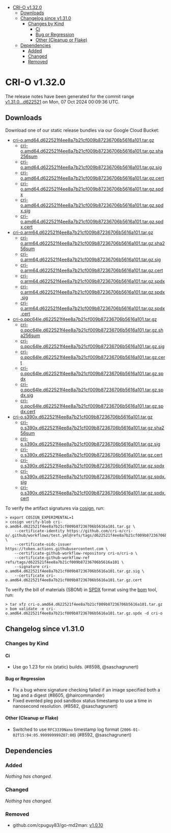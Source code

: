 - [CRI-O v1.32.0](#cri-o-v1320)
  - [Downloads](#downloads)
  - [Changelog since v1.31.0](#changelog-since-v1310)
    - [Changes by Kind](#changes-by-kind)
      - [Ci](#ci)
      - [Bug or Regression](#bug-or-regression)
      - [Other (Cleanup or Flake)](#other-cleanup-or-flake)
  - [Dependencies](#dependencies)
    - [Added](#added)
    - [Changed](#changed)
    - [Removed](#removed)

# CRI-O v1.32.0

The release notes have been generated for the commit range
[v1.31.0...d622521](https://github.com/cri-o/cri-o/compare/v1.31.0...v1.32.0) on Mon, 07 Oct 2024 00:09:36 UTC.

## Downloads

Download one of our static release bundles via our Google Cloud Bucket:

- [cri-o.amd64.d622521f4ee8a7b21cf009b87236706b5616a101.tar.gz](https://storage.googleapis.com/cri-o/artifacts/cri-o.amd64.d622521f4ee8a7b21cf009b87236706b5616a101.tar.gz)
  - [cri-o.amd64.d622521f4ee8a7b21cf009b87236706b5616a101.tar.gz.sha256sum](https://storage.googleapis.com/cri-o/artifacts/cri-o.amd64.d622521f4ee8a7b21cf009b87236706b5616a101.tar.gz.sha256sum)
  - [cri-o.amd64.d622521f4ee8a7b21cf009b87236706b5616a101.tar.gz.sig](https://storage.googleapis.com/cri-o/artifacts/cri-o.amd64.d622521f4ee8a7b21cf009b87236706b5616a101.tar.gz.sig)
  - [cri-o.amd64.d622521f4ee8a7b21cf009b87236706b5616a101.tar.gz.cert](https://storage.googleapis.com/cri-o/artifacts/cri-o.amd64.d622521f4ee8a7b21cf009b87236706b5616a101.tar.gz.cert)
  - [cri-o.amd64.d622521f4ee8a7b21cf009b87236706b5616a101.tar.gz.spdx](https://storage.googleapis.com/cri-o/artifacts/cri-o.amd64.d622521f4ee8a7b21cf009b87236706b5616a101.tar.gz.spdx)
  - [cri-o.amd64.d622521f4ee8a7b21cf009b87236706b5616a101.tar.gz.spdx.sig](https://storage.googleapis.com/cri-o/artifacts/cri-o.amd64.d622521f4ee8a7b21cf009b87236706b5616a101.tar.gz.spdx.sig)
  - [cri-o.amd64.d622521f4ee8a7b21cf009b87236706b5616a101.tar.gz.spdx.cert](https://storage.googleapis.com/cri-o/artifacts/cri-o.amd64.d622521f4ee8a7b21cf009b87236706b5616a101.tar.gz.spdx.cert)
- [cri-o.arm64.d622521f4ee8a7b21cf009b87236706b5616a101.tar.gz](https://storage.googleapis.com/cri-o/artifacts/cri-o.arm64.d622521f4ee8a7b21cf009b87236706b5616a101.tar.gz)
  - [cri-o.arm64.d622521f4ee8a7b21cf009b87236706b5616a101.tar.gz.sha256sum](https://storage.googleapis.com/cri-o/artifacts/cri-o.arm64.d622521f4ee8a7b21cf009b87236706b5616a101.tar.gz.sha256sum)
  - [cri-o.arm64.d622521f4ee8a7b21cf009b87236706b5616a101.tar.gz.sig](https://storage.googleapis.com/cri-o/artifacts/cri-o.arm64.d622521f4ee8a7b21cf009b87236706b5616a101.tar.gz.sig)
  - [cri-o.arm64.d622521f4ee8a7b21cf009b87236706b5616a101.tar.gz.cert](https://storage.googleapis.com/cri-o/artifacts/cri-o.arm64.d622521f4ee8a7b21cf009b87236706b5616a101.tar.gz.cert)
  - [cri-o.arm64.d622521f4ee8a7b21cf009b87236706b5616a101.tar.gz.spdx](https://storage.googleapis.com/cri-o/artifacts/cri-o.arm64.d622521f4ee8a7b21cf009b87236706b5616a101.tar.gz.spdx)
  - [cri-o.arm64.d622521f4ee8a7b21cf009b87236706b5616a101.tar.gz.spdx.sig](https://storage.googleapis.com/cri-o/artifacts/cri-o.arm64.d622521f4ee8a7b21cf009b87236706b5616a101.tar.gz.spdx.sig)
  - [cri-o.arm64.d622521f4ee8a7b21cf009b87236706b5616a101.tar.gz.spdx.cert](https://storage.googleapis.com/cri-o/artifacts/cri-o.arm64.d622521f4ee8a7b21cf009b87236706b5616a101.tar.gz.spdx.cert)
- [cri-o.ppc64le.d622521f4ee8a7b21cf009b87236706b5616a101.tar.gz](https://storage.googleapis.com/cri-o/artifacts/cri-o.ppc64le.d622521f4ee8a7b21cf009b87236706b5616a101.tar.gz)
  - [cri-o.ppc64le.d622521f4ee8a7b21cf009b87236706b5616a101.tar.gz.sha256sum](https://storage.googleapis.com/cri-o/artifacts/cri-o.ppc64le.d622521f4ee8a7b21cf009b87236706b5616a101.tar.gz.sha256sum)
  - [cri-o.ppc64le.d622521f4ee8a7b21cf009b87236706b5616a101.tar.gz.sig](https://storage.googleapis.com/cri-o/artifacts/cri-o.ppc64le.d622521f4ee8a7b21cf009b87236706b5616a101.tar.gz.sig)
  - [cri-o.ppc64le.d622521f4ee8a7b21cf009b87236706b5616a101.tar.gz.cert](https://storage.googleapis.com/cri-o/artifacts/cri-o.ppc64le.d622521f4ee8a7b21cf009b87236706b5616a101.tar.gz.cert)
  - [cri-o.ppc64le.d622521f4ee8a7b21cf009b87236706b5616a101.tar.gz.spdx](https://storage.googleapis.com/cri-o/artifacts/cri-o.ppc64le.d622521f4ee8a7b21cf009b87236706b5616a101.tar.gz.spdx)
  - [cri-o.ppc64le.d622521f4ee8a7b21cf009b87236706b5616a101.tar.gz.spdx.sig](https://storage.googleapis.com/cri-o/artifacts/cri-o.ppc64le.d622521f4ee8a7b21cf009b87236706b5616a101.tar.gz.spdx.sig)
  - [cri-o.ppc64le.d622521f4ee8a7b21cf009b87236706b5616a101.tar.gz.spdx.cert](https://storage.googleapis.com/cri-o/artifacts/cri-o.ppc64le.d622521f4ee8a7b21cf009b87236706b5616a101.tar.gz.spdx.cert)
- [cri-o.s390x.d622521f4ee8a7b21cf009b87236706b5616a101.tar.gz](https://storage.googleapis.com/cri-o/artifacts/cri-o.s390x.d622521f4ee8a7b21cf009b87236706b5616a101.tar.gz)
  - [cri-o.s390x.d622521f4ee8a7b21cf009b87236706b5616a101.tar.gz.sha256sum](https://storage.googleapis.com/cri-o/artifacts/cri-o.s390x.d622521f4ee8a7b21cf009b87236706b5616a101.tar.gz.sha256sum)
  - [cri-o.s390x.d622521f4ee8a7b21cf009b87236706b5616a101.tar.gz.sig](https://storage.googleapis.com/cri-o/artifacts/cri-o.s390x.d622521f4ee8a7b21cf009b87236706b5616a101.tar.gz.sig)
  - [cri-o.s390x.d622521f4ee8a7b21cf009b87236706b5616a101.tar.gz.cert](https://storage.googleapis.com/cri-o/artifacts/cri-o.s390x.d622521f4ee8a7b21cf009b87236706b5616a101.tar.gz.cert)
  - [cri-o.s390x.d622521f4ee8a7b21cf009b87236706b5616a101.tar.gz.spdx](https://storage.googleapis.com/cri-o/artifacts/cri-o.s390x.d622521f4ee8a7b21cf009b87236706b5616a101.tar.gz.spdx)
  - [cri-o.s390x.d622521f4ee8a7b21cf009b87236706b5616a101.tar.gz.spdx.sig](https://storage.googleapis.com/cri-o/artifacts/cri-o.s390x.d622521f4ee8a7b21cf009b87236706b5616a101.tar.gz.spdx.sig)
  - [cri-o.s390x.d622521f4ee8a7b21cf009b87236706b5616a101.tar.gz.spdx.cert](https://storage.googleapis.com/cri-o/artifacts/cri-o.s390x.d622521f4ee8a7b21cf009b87236706b5616a101.tar.gz.spdx.cert)

To verify the artifact signatures via [cosign](https://github.com/sigstore/cosign), run:

```console
> export COSIGN_EXPERIMENTAL=1
> cosign verify-blob cri-o.amd64.d622521f4ee8a7b21cf009b87236706b5616a101.tar.gz \
    --certificate-identity https://github.com/cri-o/cri-o/.github/workflows/test.yml@refs/tags/d622521f4ee8a7b21cf009b87236706b5616a101 \
    --certificate-oidc-issuer https://token.actions.githubusercontent.com \
    --certificate-github-workflow-repository cri-o/cri-o \
    --certificate-github-workflow-ref refs/tags/d622521f4ee8a7b21cf009b87236706b5616a101 \
    --signature cri-o.amd64.d622521f4ee8a7b21cf009b87236706b5616a101.tar.gz.sig \
    --certificate cri-o.amd64.d622521f4ee8a7b21cf009b87236706b5616a101.tar.gz.cert
```

To verify the bill of materials (SBOM) in [SPDX](https://spdx.org) format using the [bom](https://sigs.k8s.io/bom) tool, run:

```console
> tar xfz cri-o.amd64.d622521f4ee8a7b21cf009b87236706b5616a101.tar.gz
> bom validate -e cri-o.amd64.d622521f4ee8a7b21cf009b87236706b5616a101.tar.gz.spdx -d cri-o
```

## Changelog since v1.31.0

### Changes by Kind

#### Ci
 - Use go 1.23 for nix (static) builds. (#8598, @saschagrunert)

#### Bug or Regression
 - Fix a bug where signature checking failed if an image specified both a tag and a digest (#8605, @haircommander)
 - Fixed evented pleg pod sandbox status timestamp to use a time in nanosecond resolution. (#8582, @saschagrunert)

#### Other (Cleanup or Flake)
 - Switched to use `RFC3339Nano` timestamp log format (`2006-01-02T15:04:05.999999999Z07:00`) (#8592, @saschagrunert)

## Dependencies

### Added
_Nothing has changed._

### Changed
_Nothing has changed._

### Removed
- github.com/cpuguy83/go-md2man: [v1.0.10](https://github.com/cpuguy83/go-md2man/tree/v1.0.10)
